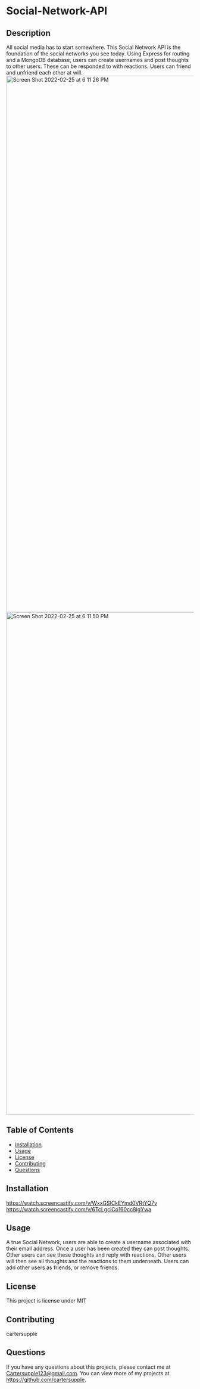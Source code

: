 # Social-Network-API

## Description 
All social media has to start somewhere. This Social Network API is the foundation of the social networks you see today. Using Express for routing and a MongoDB database, users can create usernames and post thoughts to other users. These can be responded to with reactions. Users can friend and unfriend each other at will. 
<img width="1440" alt="Screen Shot 2022-02-25 at 6 11 26 PM" src="https://user-images.githubusercontent.com/89411805/155825015-e30ef927-7f14-4516-b910-b081c5fd09cf.png">
<img width="1348" alt="Screen Shot 2022-02-25 at 6 11 50 PM" src="https://user-images.githubusercontent.com/89411805/155825016-ee9c7622-89cb-41a5-9be4-df2f8f9bc2d1.png">
## Table of Contents
* [Installation](#installation)
* [Usage](#usage)
* [License](#license)
* [Contributing](#contributing)
* [Questions](#questions)

## Installation 
https://watch.screencastify.com/v/WxxGSlCkEYmd0VRtYQ7v
https://watch.screencastify.com/v/6TcLgciCo160cc8IgYwa
## Usage 
A true Social Network, users are able to create a username associated with their email address. Once a user has been created they can post thoughts. Other users can see these thoughts and reply with reactions. Other users will then see all thoughts and the reactions to them underneath. Users can add other users as friends, or remove friends.
## License 
This project is license under MIT

## Contributing 
cartersupple

## Questions
If you have any questions about this projects, please contact me at Cartersupple123@gmail.com. You can view more of my projects at https://github.com/cartersupple.